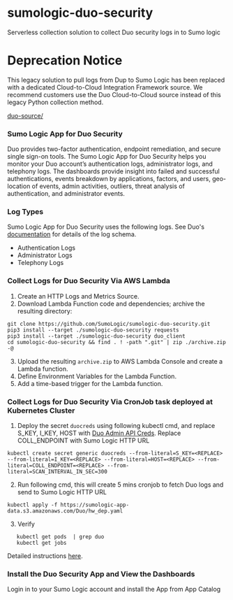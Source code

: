 
# sumologic-duo-security
Serverless collection solution to collect Duo security logs in to Sumo logic

# Deprecation Notice

This legacy solution to pull logs from Dup to Sumo Logic has been replaced with a dedicated Cloud-to-Cloud Integration Framework source. We recommend customers use the Duo Cloud-to-Cloud source instead of this legacy Python collection method.

[duo-source/](https://help.sumologic.com/docs/send-data/hosted-collectors/cloud-to-cloud-integration-framework/duo-source/)


### Sumo Logic App for Duo Security
Duo provides two-factor authentication, endpoint remediation, and secure single sign-on tools. The Sumo Logic App for Duo Security helps you monitor your Duo account’s authentication logs, administrator logs, and telephony logs. The dashboards provide insight into failed and successful authentications, events breakdown by applications, factors, and users, geo-location of events, admin activities, outliers, threat analysis of authentication, and administrator events.

### Log Types
Sumo Logic App for Duo Security uses the following logs. See Duo's [documentation](https://duo.com/docs/adminapi#logs) for details of the log schema.

- Authentication Logs
- Administrator Logs
- Telephony Logs

### Collect Logs for Duo Security Via AWS Lambda
1. Create an HTTP Logs and Metrics Source.
2. Download Lambda Function code and dependencies; archive the resulting directory:

```
git clone https://github.com/SumoLogic/sumologic-duo-security.git
pip3 install --target ./sumologic-duo-security requests
pip3 install --target ./sumologic-duo-security duo_client
cd sumologic-duo-security && find . ! -path ".git" | zip ./archive.zip -@
```

3. Upload the resulting `archive.zip` to AWS Lambda Console and create a Lambda function.
4. Define Environment Variables for the Lambda Function.
5. Add a time-based trigger for the Lambda function.

### Collect Logs for Duo Security Via CronJob task deployed at Kubernetes Cluster
1. Deploy the secret `duocreds` using following kubectl cmd, and replace S_KEY, I_KEY, HOST with [Duo Admin API Creds](https://duo.com/docs/adminapi#logs). Replace COLL_ENDPOINT with Sumo Logic HTTP URL

```
kubectl create secret generic duocreds --from-literal=S_KEY=<REPLACE> --from-literal=I_KEY=<REPLACE> --from-literal=HOST=<REPLACE> --from-literal=COLL_ENDPOINT=<REPLACE> --from-literal=SCAN_INTERVAL_IN_SEC=300
```

2. Run following cmd, this will create 5 mins cronjob to fetch Duo logs and send to Sumo Logic HTTP URL

```kubectl apply -f https://sumologic-app-data.s3.amazonaws.com/Duo/hw_dep.yaml```

3. Verify

```
   kubectl get pods  | grep duo
   kubectl get jobs
````

Detailed instructions [here](https://help.sumologic.com/07Sumo-Logic-Apps/22Security_and_Threat_Detection/Duo_Security/Collect_Logs_for_Duo_Security).

### Install the Duo Security App and View the Dashboards
Login in to your Sumo Logic account and install the App from App Catalog
